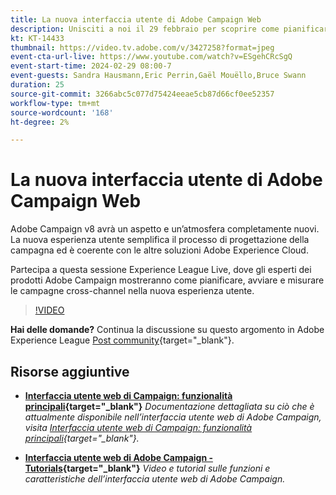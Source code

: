 ```yaml
---
title: La nuova interfaccia utente di Adobe Campaign Web
description: Unisciti a noi il 29 febbraio per scoprire come pianificare, avviare e misurare le strategie cross-channel utilizzando la nuova interfaccia utente web di Adobe Campaign.
kt: KT-14433
thumbnail: https://video.tv.adobe.com/v/3427258?format=jpeg
event-cta-url-live: https://www.youtube.com/watch?v=ESgehCRcSgQ
event-start-time: 2024-02-29 08:00-7
event-guests: Sandra Hausmann,Eric Perrin,Gaël Mouëllo,Bruce Swann
duration: 25
source-git-commit: 3266abc5c077d75424eeae5cb87d66cf0ee52357
workflow-type: tm+mt
source-wordcount: '168'
ht-degree: 2%

---
```


# La nuova interfaccia utente di Adobe Campaign Web

Adobe Campaign v8 avrà un aspetto e un’atmosfera completamente nuovi. La nuova esperienza utente semplifica il processo di progettazione della campagna ed è coerente con le altre soluzioni Adobe Experience Cloud.

Partecipa a questa sessione Experience League Live, dove gli esperti dei prodotti Adobe Campaign mostreranno come pianificare, avviare e misurare le campagne cross-channel nella nuova esperienza utente.

>[!VIDEO](https://video.tv.adobe.com/v/3427258/?quality=12&learn=on)

**Hai delle domande?** Continua la discussione su questo argomento in Adobe Experience League [Post community](https://experienceleaguecommunities.adobe.com/t5/adobe-campaign-classic/experience-league-live-post-session-discussion-leaping-ahead/m-p/656893#M2671){target="_blank"}.

## Risorse aggiuntive

* **[Interfaccia utente web di Campaign: funzionalità principali](https://experienceleague.adobe.com/docs/campaign-web/v8/whats-new.html?lang=it){target="_blank"}**
  *Documentazione dettagliata su ciò che è attualmente disponibile nell’interfaccia utente web di Adobe Campaign, visita [Interfaccia utente web di Campaign: funzionalità principali](https://experienceleague.adobe.com/docs/campaign-web/v8/whats-new.html?lang=it){target="_blank"}.*

* **[Interfaccia utente web di Adobe Campaign - Tutorials](https://experienceleague.adobe.com/docs/campaign-web-learn/tutorials/overview.html?lang=en){target="_blank"}**
  *Video e tutorial sulle funzioni e caratteristiche dell’interfaccia utente web di Adobe Campaign.*


